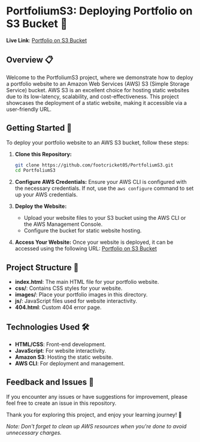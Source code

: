 # PortfoliumS3: Deploying Portfolio on S3 Bucket 🚀

**Live Link**: [Portfolio on S3 Bucket](http://mini.project.bucket.s3-website-us-east-1.amazonaws.com)

## Overview 📋

Welcome to the PortfoliumS3 project, where we demonstrate how to deploy a portfolio website to an Amazon Web Services (AWS) S3 (Simple Storage Service) bucket. AWS S3 is an excellent choice for hosting static websites due to its low-latency, scalability, and cost-effectiveness. This project showcases the deployment of a static website, making it accessible via a user-friendly URL.

## Getting Started 🚀

To deploy your portfolio website to an AWS S3 bucket, follow these steps:

1. **Clone this Repository:**
   ```bash
   git clone https://github.com/footcricket05/PortfoliumS3.git
   cd PortfoliumS3
   ```

2. **Configure AWS Credentials:**
   Ensure your AWS CLI is configured with the necessary credentials. If not, use the `aws configure` command to set up your AWS credentials.

3. **Deploy the Website:**
   - Upload your website files to your S3 bucket using the AWS CLI or the AWS Management Console.
   - Configure the bucket for static website hosting.

4. **Access Your Website:**
   Once your website is deployed, it can be accessed using the following URL: [Portfolio on S3 Bucket](http://mini.project.bucket.s3-website-us-east-1.amazonaws.com)

## Project Structure 📁

- **index.html**: The main HTML file for your portfolio website.
- **css/**: Contains CSS styles for your website.
- **images/**: Place your portfolio images in this directory.
- **js/**: JavaScript files used for website interactivity.
- **404.html**: Custom 404 error page.

## Technologies Used 🛠️

- **HTML/CSS**: Front-end development.
- **JavaScript**: For website interactivity.
- **Amazon S3**: Hosting the static website.
- **AWS CLI**: For deployment and management.

## Feedback and Issues 🤝

If you encounter any issues or have suggestions for improvement, please feel free to create an issue in this repository.

Thank you for exploring this project, and enjoy your learning journey! 🚀

*Note: Don't forget to clean up AWS resources when you're done to avoid unnecessary charges.*
